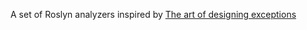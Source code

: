 A set of Roslyn analyzers inspired by [The art of designing exceptions](https://cezarypiatek.github.io/post/the-art-of-designing-exceptions/)
